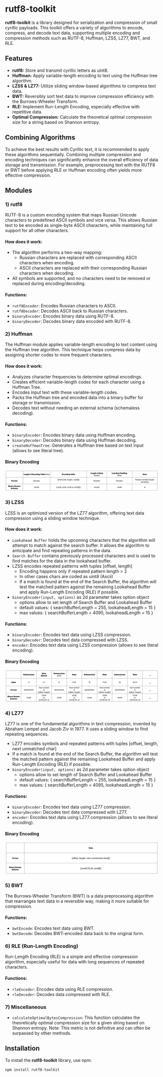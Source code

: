 # rutf8-toolkit

**rutf8-toolkit** is a library designed for serialization and compression of small cyrillic payloads. This toolkit offers a variety of algorithms to encode, compress, and decode text data, supporting multiple encoding and compression methods such as RUTF-8, Huffman, LZSS, LZ77, BWT, and RLE.

## Features

- **rutf8:** Store and transmit cyrillic letters as uint8.
- **Huffman:** Apply variable-length encoding to text using the Huffman tree algorithm.
- **LZSS & LZ77:** Utilize sliding window-based algorithms to compress text data.
- **BWT:** Reversibly sort text data to improve compression efficiency with the Burrows-Wheeler Transform.
- **RLE:** Implement Run-Length Encoding, especially effective with repetitive data.
- **Optimal Compression:** Calculate the theoretical optimal compression size for a string based on Shannon entropy.

## Combining Algorithms

To achieve the best results with Cyrillic text, it is recommended to apply these algorithms sequentially. Combining multiple compression and encoding techniques can significantly enhance the overall efficiency of data storage and transmission. For example, preprocessing text with the RUTF8 or BWT before applying RLE or Huffman encoding often yields more effective compression.

## Modules

### 1) rutf8

RUTF-8 is a custom encoding system that maps Russian Unicode characters to predefined ASCII symbols and vice versa. This allows Russian text to be encoded as single-byte ASCII characters, while maintaining full support for all other characters.

#### How does it work:

- The algorithm performs a two-way mapping:
  - Russian characters are replaced with corresponding ASCII characters when encoding.
  - ASCII characters are replaced with their corresponding Russian characters when decoding.
- All symbols are supported, and no characters need to be removed or replaced during encoding/decoding.

#### Functions:

- `rutf8Encoder`: Encodes Russian characters to ASCII.
- `rutf8Decoder`: Decodes ASCII back to Russian characters.
- `binaryEncoder`: Encodes binary data using RUTF-8.
- `binaryDecoder`: Decodes binary data encoded with RUTF-8.

### 2) Huffman

The Huffman module applies variable-length encoding to text content using the Huffman tree algorithm. This technique helps compress data by assigning shorter codes to more frequent characters.

#### How does it work:

- Analyzes character frequencies to determine optimal encodings.
- Creates efficient variable-length codes for each character using a Huffman Tree.
- Encodes input text with these variable-length codes.
- Packs the Huffman tree and encoded data into a binary buffer for storage or transmission.
- Decodes text without needing an external schema (schemaless decoding).

#### Functions:

- `binaryEncoder`: Encodes binary data using Huffman encoding.
- `binaryDecoder`: Decodes binary data using Huffman decoding.
- `createHuffmanTree`: Generates a Huffman tree based on text input (allows to see literal tree).

#### Binary Encoding

![title](./images/huffman-schema.webp)

### 3) LZSS

LZSS is an optimized version of the LZ77 algorithm, offering text data compression using a sliding window technique.

#### How does it work:

- `Lookahead Buffer` holds the upcoming characters that the algorithm will attempt to match against the search buffer. It allows the algorithm to anticipate and find repeating patterns in the data.
- `Search Buffer` contains previously processed characters and is used to find matches for the data in the lookahead buffer.
- LZSS encodes repeated patterns with tuples [offset, length]
  - Encoding happens only if repeated pattern length > 2
  - In other cases chars are coded as uint8 (Ascii)
  - If a match is found at the end of the Search Buffer, the algorithm will test the matched pattern against the remaining Lookahead Buffer and apply Run-Length Encoding (RLE) if possible.
- `binaryEncoder(input, options)` as 2d parameter takes option object
  - options allow to set length of Search Buffer and Lookahead Buffer
  - default values: { searchBufferLength = 255, lookaheadLength = 15 }
  - max values: { searchBufferLength = 4095, lookaheadLength = 15 }

#### Functions:

- `binaryEncoder`: Encodes text data using LZSS compression.
- `binaryDecoder`: Decodes text data compressed with LZSS.
- `encoder`: Encodes text data using LZSS compression (allows to see literal encoding).

#### Binary Encoding

![title](./images/lzss-schema.webp)

### 4) LZ77

LZ77 is one of the fundamental algorithms in text compression, invented by Abraham Lempel and Jacob Ziv in 1977. It uses a sliding window to find repeating sequences.

- LZ77 encodes symbols and repeated patterns with tuples [offset, length, next unmatched char]
- If a match is found at the end of the Search Buffer, the algorithm will test the matched pattern against the remaining Lookahead Buffer and apply Run-Length Encoding (RLE) if possible.
- `binaryEncoder(input, options)` as 2d parameter takes option object
  - options allow to set length of Search Buffer and Lookahead Buffer
  - default values: { searchBufferLength = 255, lookaheadLength = 15 }
  - max values: { searchBufferLength = 4095, lookaheadLength = 15 }

#### Functions:

- `binaryEncoder`: Encodes text data using LZ77 compression.
- `binaryDecoder`: Decodes text data compressed with LZ77.
- `encoder`: Encodes text data using LZ77 compression (allows to see literal encoding).

#### Binary Encoding

![title](./images/lz77-schema.webp)

### 5) BWT

The Burrows-Wheeler Transform (BWT) is a data preprocessing algorithm that rearranges text data in a reversible way, making it more suitable for compression.

#### Functions:

- `bwtEncode`: Encodes text data using BWT.
- `bwtDecode`: Decodes BWT-encoded data back to the original form.

### 6) RLE (Run-Length Encoding)

Run-Length Encoding (RLE) is a simple and effective compression algorithm, especially useful for data with long sequences of repeated characters.

#### Functions:

- `rleEncoder`: Encodes data using RLE compression.
- `rleDecoder`: Decodes data compressed with RLE.

### 7) Miscellaneous

- `calculateOptimalBytesCompression`: This function calculates the theoretically optimal compression size for a given string based on Shannon entropy. Note: This metric is not definitive and can often be surpassed by other methods.

## Installation

To install the **rutf8-toolkit** library, use npm:

```bash
npm install rutf8-toolkit
```
